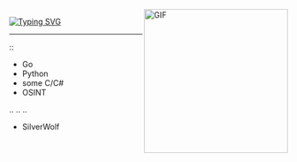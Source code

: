 <img align="right" alt="GIF" src="https://c.tenor.com/g1EvzuaM5b8AAAAC/tenor.gif" width="260px" margin="1px"/>

 [![Typing SVG](https://readme-typing-svg.herokuapp.com?font=Fira+Code&pause=1000&color=F700B0&center=false&vCenter=false&random=false&width=435&lines=hanabi)](https://git.io/typing-svg)

---
::
- Go
- Python
- some C/C#
- OSINT

..
..
..

- SilverWolf
